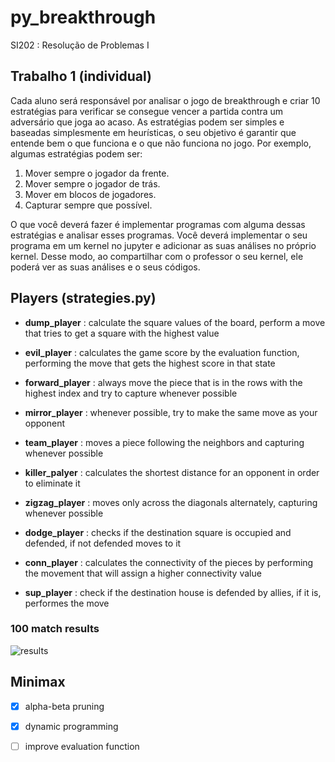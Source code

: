 # py_breakthrough
 SI202 : Resolução de Problemas I


## Trabalho 1 (individual)
Cada aluno será responsável por analisar o jogo de breakthrough e criar 10 estratégias para verificar se consegue vencer a partida contra um adversário que joga ao acaso. As estratégias podem ser simples e baseadas simplesmente em heurísticas, o seu objetivo é garantir que entende bem o que funciona e o que não funciona no jogo. Por exemplo, algumas estratégias podem ser:

1. Mover sempre o jogador da frente. 
1. Mover sempre o jogador de trás. 
1. Mover em blocos de jogadores. 
1. Capturar sempre que possível.

O que você deverá fazer é implementar programas com alguma dessas estratégias e analisar esses programas. Você deverá implementar o seu programa em um kernel no jupyter e adicionar as suas análises no próprio kernel. Desse modo, ao compartilhar com o professor o seu kernel, ele poderá ver as suas análises e o seus códigos.


## Players (strategies.py)
* __dump_player__ : calculate the square values of the board, perform a move that tries to get a square with the highest value

* __evil_player__ : calculates the game score by the evaluation function, performing the move that gets the highest score in that state

* __forward_player__ : always move the piece that is in the rows with the highest index and try to capture whenever possible

* __mirror_player__ : whenever possible, try to make the same move as your opponent

* __team_player__ : moves a piece following the neighbors and capturing whenever possible

* __killer_palyer__ : calculates the shortest distance for an opponent in order to eliminate it

* __zigzag_player__ : moves only across the diagonals alternately, capturing whenever possible

* __dodge_player__ : checks if the destination square is occupied and defended, if not defended moves to it

* __conn_player__ : calculates the connectivity of the pieces by performing the movement that will assign a higher connectivity value

* __sup_player__ : check if the destination house is defended by allies, if it is, performes the move

### 100 match results
![results](https://user-images.githubusercontent.com/37659078/64434318-adbc9580-d096-11e9-9ff3-1b888b7942d4.png)

## Minimax 
- [x] alpha-beta pruning
- [x] dynamic programming
- [ ] improve evaluation function

